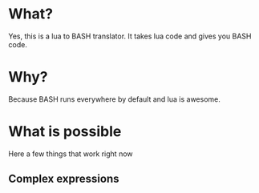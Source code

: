# What?

Yes, this is a lua to BASH translator. 
It takes lua code and gives you BASH code.

# Why?

Because BASH runs everywhere by default and lua is awesome.

# What is possible

Here a few things that work right now

## Complex expressions
```lua

```
